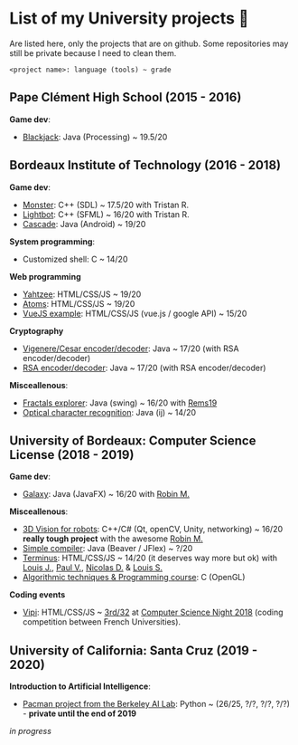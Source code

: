 # List of my University projects 🏫

Are listed here, only the projects that are on github. Some repositories may still be private because I need to clean them.

`<project name>: language (tools) ~ grade`

## Pape Clément High School (2015 - 2016)

**Game dev**:
- [Blackjack](https://github.com/N3ROO/Blackjack): Java (Processing) ~ 19.5/20

## Bordeaux Institute of Technology (2016 - 2018)

**Game dev**:
- [Monster](https://github.com/N3ROO/Monster): C++ (SDL) ~ 17.5/20 with Tristan R.
- [Lightbot](https://github.com/N3ROO/LightBot): C++ (SFML) ~ 16/20 with Tristan R.
- [Cascade](https://github.com/N3ROO/Cascade): Java (Android) ~ 19/20

**System programming**:
- Customized shell: C ~ 14/20

**Web programming**
- [Yahtzee](https://github.com/N3ROO/Yahtzee): HTML/CSS/JS ~ 19/20
- [Atoms](https://github.com/N3ROO/Atoms): HTML/CSS/JS ~ 19/20
- [VueJS example](https://github.com/N3ROO/VueJS_Example): HTML/CSS/JS (vue.js / google API) ~ 15/20

**Cryptography**
- [Vigenere/Cesar encoder/decoder](https://github.com/N3ROO/Vigenere-Cesar-Decoder): Java ~ 17/20 (with RSA encoder/decoder)
- [RSA encoder/decoder](https://github.com/N3ROO/RSA-Decoder-Encoder): Java ~ 17/20 (with RSA encoder/decoder)

**Misceallenous**:
- [Fractals explorer](https://github.com/N3ROO/Fractals_explorer): Java (swing) ~ 16/20 with [Rems19](https://github.com/Rems19)
- [Optical character recognition](https://github.com/N3ROO/OCR): Java (ij) ~ 14/20

## University of Bordeaux: Computer Science License (2018 - 2019)

**Game dev**:
- [Galaxy](https://github.com/N3ROO/Galaxy): Java (JavaFX) ~ 16/20 with [Robin M.](https://github.com/RobinMontferme)

**Misceallenous**:
- [3D Vision for robots](https://github.com/N3ROO/projet-tech-vision-3D): C++/C# (Qt, openCV, Unity, networking) ~ 16/20 **really tough project** with the awesome [Robin M.](https://github.com/RobinMontferme)
- [Simple compiler](https://github.com/N3ROO/SimpleCompiler): Java (Beaver / JFlex) ~ ?/20
- [Terminus](https://github.com/ljolliet/Terminus): HTML/CSS/JS ~ 14/20 (it deserves way more but ok) with [Louis J.](https://github.com/ljolliet), [Paul V.](https://github.com/paulvigneau), [Nicolas D.](https://github.com/Ndesclaux) & [Louis S.](https://github.com/louissicardon)
- [Algorithmic techniques & Programming course](https://github.com/N3ROO/TAP): C (OpenGL)

**Coding events**
- [Vipi](https://github.com/N3ROO/Vipi): HTML/CSS/JS ~ [3rd/32](https://www.nuitdelinfo.com/inscription/defis/188) at [Computer Science Night 2018](https://www.nuitdelinfo.com/) (coding competition between French Universities).

## University of California: Santa Cruz (2019 - 2020)

**Introduction to Artificial Intelligence**:
- [Pacman project from the Berkeley AI Lab](https://github.com/N3ROO/pacman): Python ~ (26/25, ?/?, ?/?, ?/?) - **private until the end of 2019**

*in progress*
